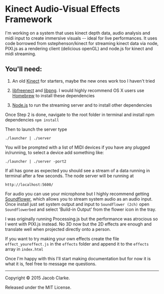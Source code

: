 # Kinect Audio-Visual Effects Framework

I'm working on a system that uses kinect depth data, audio analysis and midi input to create immersive visuals -- ideal for live performances. It uses code borrowed from sstephenson/kinect for streaming kinect data via node, PIXI.js as a rendering client (delicious openGL) and node.js for kinect and midi streaming.


## You'll need:
1. An old [Kinect](http://www.ebay.com/bhp/xbox-360-kinect-sensor) for starters, maybe the new ones work too I haven't tried

2. [libfreenect](https://github.com/OpenKinect/libfreenect) and
[libpng](http://www.libpng.org/). I would highly recommend OS X users use [Homebrew](http://mxcl.github.com/homebrew/) to install these dependencies

3. [Node.js](http://nodejs.org/) to run the streaming server and to install other dependencies


Once Step 2 is done, navigate to the root folder in terminal and install npm dependencies
`npm install`

Then to launch the server type

`./launcher | ./server `

You will be prompted with a list of MIDI devices if you have any plugged in/running, to select a device add something like:

`./launcher | ./server -port2`

If all has gone as expected you should see a stream of a data running in terminal after a few seconds.
The node server will be running at 

`http://localhost:5600/`




For audio you can use your microphone but I highly recommend getting [Soundflower](https://rogueamoeba.com/freebies/soundflower/), which allows you to stream system audio as an audio input. Once install just set system output and input to `Soundflower (2ch)` open `Soundflowerbed` and select 'Build-in Output' from the flower icon in the tray.


I was originally running Processing.js but the performance was atrocious so I went with PIXI.js instead. No 3D now but the 2D effects are enough and translate well when projected directly onto a person.

If you want to try making your own effects create the file `effect_youreffect.js` in the `effects` folder and append it to the `effects` array in `index.html`

Once I'm happy with this I'll start making documentation but for now it is what it is, feel free to message me questions.


-----

Copyright &copy; 2015 Jacob Clarke.

Released under the MIT License.
